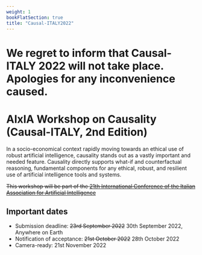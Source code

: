 ```yaml
---
weight: 1
bookFlatSection: true
title: "Causal-ITALY2022"
---
```


# We regret to inform that Causal-ITALY 2022 will not take place. Apologies for any inconvenience caused.

# AIxIA Workshop on Causality (Causal-ITALY, 2nd Edition)

In a socio-economical context rapidly moving towards an ethical use of robust artificial intelligence, causality stands out as a vastly important and needed feature. Causality directly supports what-if and counterfactual reasoning, fundamental components for any ethical, robust, and resilient use of artificial intelligence tools and systems.


~~This workshop will be part of the [21th International Conference of the Italian Association for Artificial Intelligence](https://aixia2022.uniud.it/)~~

## Important dates
* Submission deadline: ~~23rd September 2022~~ 30th September 2022, Anywhere on Earth
* Notification of acceptance: ~~21st October 2022~~ 28th October 2022
* Camera-ready: 21st November 2022
